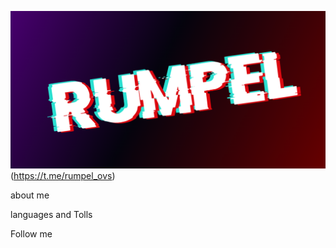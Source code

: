 ![Header](https://github.com/rumpelovs/rumpelovs/blob/main/assets/image.png)(https://t.me/rumpel_ovs)

about me

languages and Tolls

Follow me